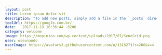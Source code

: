 ```yaml
---
layout: post
title: Lorem ipsum dolor sit
description: "To add new posts, simply add a file in the `_posts` directory that follows the convention `YYYY-MM-DD-name-of-post.ext` and includes the necessary front matter. Take a look at the source for this post to get an idea about how it works."
toolUrl: https://google.com.br/
date:   2017-11-18 10:36:44 -0200
category: welcome
image: https://mopinion.com/wp-content/uploads/2017/07/SendGrid.png
user: oseunando
userImage: https://avatars3.githubusercontent.com/u/1318271?s=260&v=4
---
```

